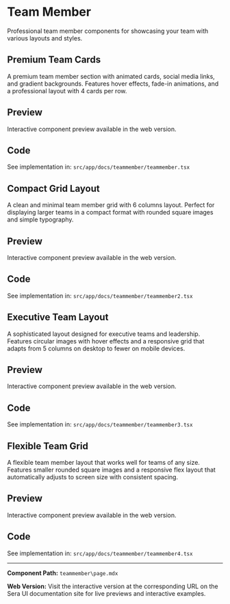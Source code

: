 # Team Member

Professional team member components for showcasing your team with various layouts and styles.

## Premium Team Cards

A premium team member section with animated cards, social media links, and gradient backgrounds. Features hover effects, fade-in animations, and a professional layout with 4 cards per row.

## Preview

Interactive component preview available in the web version.

## Code

See implementation in: `src/app/docs/teammember/teammember.tsx`

## Compact Grid Layout

A clean and minimal team member grid with 6 columns layout. Perfect for displaying larger teams in a compact format with rounded square images and simple typography.

## Preview

Interactive component preview available in the web version.

## Code

See implementation in: `src/app/docs/teammember/teammember2.tsx`

## Executive Team Layout

A sophisticated layout designed for executive teams and leadership. Features circular images with hover effects and a responsive grid that adapts from 5 columns on desktop to fewer on mobile devices.

## Preview

Interactive component preview available in the web version.

## Code

See implementation in: `src/app/docs/teammember/teammember3.tsx`

## Flexible Team Grid

A flexible team member layout that works well for teams of any size. Features smaller rounded square images and a responsive flex layout that automatically adjusts to screen size with consistent spacing.

## Preview

Interactive component preview available in the web version.

## Code

See implementation in: `src/app/docs/teammember/teammember4.tsx`

---

**Component Path:** `teammember\page.mdx`

**Web Version:** Visit the interactive version at the corresponding URL on the Sera UI documentation site for live previews and interactive examples.
